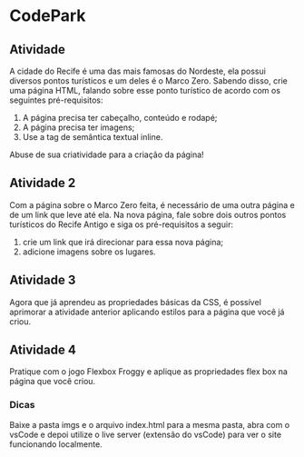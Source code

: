 # CodePark

## Atividade 
A cidade do Recife é uma das mais famosas do Nordeste, ela possui diversos pontos turísticos e um deles é o Marco Zero. Sabendo disso, crie uma página HTML, falando sobre esse ponto turístico de acordo com os seguintes pré-requisitos: 

 1. A página precisa ter cabeçalho, conteúdo e rodapé;
 2. A página precisa ter imagens; 
 3. Use a tag de semântica textual inline. 

 Abuse de sua criatividade para a criação da página! 

 ## Atividade 2 
 Com a página sobre o Marco Zero feita, é necessário de uma outra página e de um link que leve até ela. Na nova página, fale sobre dois outros pontos turísticos do      Recife Antigo e siga os pré-requisitos a seguir: 

 1. crie um link que irá direcionar para essa nova página; 
 2. adicione imagens sobre os lugares. 
 
 ## Atividade 3 
 Agora que já aprendeu as propriedades básicas da CSS, é possível aprimorar a atividade anterior aplicando estilos para a página que você já criou.
 
 ## Atividade 4 
 Pratique com o jogo Flexbox Froggy e aplique as propriedades flex box na página que você criou.

 ### Dicas 
 Baixe a pasta imgs e o arquivo index.html para a mesma pasta, abra com o vsCode e depoi utilize o live server (extensão do vsCode) para ver o site funcionando localmente.
